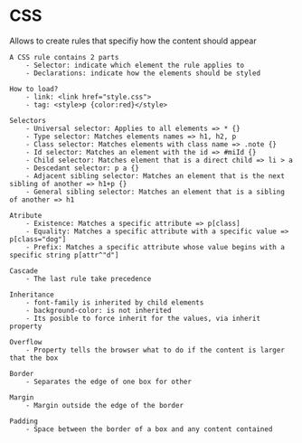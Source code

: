 # CSS

Allows to create rules that specifiy how the content should appear

	A CSS rule contains 2 parts
		- Selector: indicate which element the rule applies to
		- Declarations: indicate how the elements should be styled

	How to load?
		- link: <link href="style.css">
		- tag: <style>p {color:red}</style>

	Selectors
		- Universal selector: Applies to all elements => * {}
		- Type selector: Matches elements names => h1, h2, p
		- Class selector: Matches elements with class name => .note {}
		- Id selector: Matches an element with the id => #miId {}
		- Child selector: Matches element that is a direct child => li > a
		- Descedant selector: p a {}
		- Adjacent sibling selector: Matches an element that is the next sibling of another => h1+p {}
		- General sibling selector: Matches an element that is a sibling of another => h1

	Atribute
		- Existence: Matches a specific attribute => p[class]
		- Equality: Matches a specific attribute with a specific value => p[class="dog"]
		- Prefix: Matches a specific attribute whose value begins with a specific string p[attr^"d"]

	Cascade
		- The last rule take precedence

	Inheritance
		- font-family is inherited by child elements
		- background-color: is not inherited
		- Its posible to force inherit for the values, via inherit property

	Overflow
		- Property tells the browser what to do if the content is larger that the box

	Border
		- Separates the edge of one box for other

	Margin
		- Margin outside the edge of the border

	Padding
	    - Space between the border of a box and any content contained